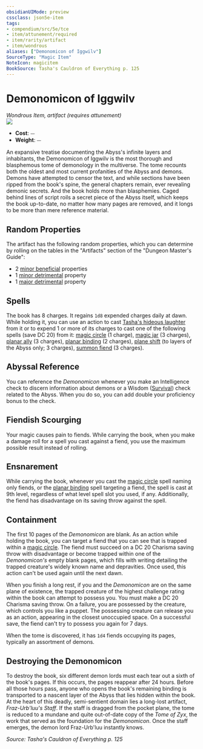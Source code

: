 ```yaml
---
obsidianUIMode: preview
cssclass: json5e-item
tags:
- compendium/src/5e/tce
- item/attunement/required
- item/rarity/artifact
- item/wondrous
aliases: ["Demonomicon of Iggwilv"]
SourceType: "Magic Item"
NoteIcon: magicitem
BookSource: Tasha's Cauldron of Everything p. 125
---
```

# Demonomicon of Iggwilv
*Wondrous Item, artifact (requires attunement)*  
![](/2-Mechanics/CLI/items/img/demonomicon-of-iggwilv.webp#right)  

- **Cost**: ⏤
- **Weight**: ⏤

An expansive treatise documenting the Abyss's infinite layers and inhabitants, the Demonomicon of Iggwilv is the most thorough and blasphemous tome of demonology in the multiverse. The tome recounts both the oldest and most current profanities of the Abyss and demons. Demons have attempted to censor the text, and while sections have been ripped from the book's spine, the general chapters remain, ever revealing demonic secrets. And the book holds more than blasphemies. Caged behind lines of script roils a secret piece of the Abyss itself, which keeps the book up-to-date, no matter how many pages are removed, and it longs to be more than mere reference material.

## Random Properties

The artifact has the following random properties, which you can determine by rolling on the tables in the "Artifacts" section of the "Dungeon Master's Guide":

- 2 [minor beneficial](/2-Mechanics/CLI/tables/artifact-properties-minor-beneficial-properties.md) properties  
- 1 [minor detrimental](/2-Mechanics/CLI/tables/artifact-properties-minor-detrimental-properties.md) property  
- 1 [major detrimental](/2-Mechanics/CLI/tables/artifact-properties-major-detrimental-properties.md) property  

## Spells

The book has 8 charges. It regains `1d8` expended charges daily at dawn. While holding it, you can use an action to cast [Tasha's hideous laughter](/2-Mechanics/CLI/spells/tashas-hideous-laughter.md) from it or to expend 1 or more of its charges to cast one of the following spells (save DC 20) from it: [magic circle](/2-Mechanics/CLI/spells/magic-circle.md) (1 charge), [magic jar](/2-Mechanics/CLI/spells/magic-jar.md) (3 charges), [planar ally](/2-Mechanics/CLI/spells/planar-ally.md) (3 charges), [planar binding](/2-Mechanics/CLI/spells/planar-binding.md) (2 charges), [plane shift](/2-Mechanics/CLI/spells/plane-shift.md) (to layers of the Abyss only; 3 charges), [summon fiend](/2-Mechanics/CLI/spells/summon-fiend-tce.md) (3 charges).

## Abyssal Reference

You can reference the *Demonomicon* whenever you make an Intelligence check to discern information about demons or a Wisdom ([Survival](/2-Mechanics/CLI/rules/skills.md#Survival)) check related to the Abyss. When you do so, you can add double your proficiency bonus to the check.

## Fiendish Scourging

Your magic causes pain to fiends. While carrying the book, when you make a damage roll for a spell you cast against a fiend, you use the maximum possible result instead of rolling.

## Ensnarement

While carrying the book, whenever you cast the [magic circle](/2-Mechanics/CLI/spells/magic-circle.md) spell naming only fiends, or the [planar binding](/2-Mechanics/CLI/spells/planar-binding.md) spell targeting a fiend, the spell is cast at 9th level, regardless of what level spell slot you used, if any. Additionally, the fiend has disadvantage on its saving throw against the spell.

## Containment

The first 10 pages of the *Demonomicon* are blank. As an action while holding the book, you can target a fiend that you can see that is trapped within a [magic circle](/2-Mechanics/CLI/spells/magic-circle.md). The fiend must succeed on a DC 20 Charisma saving throw with disadvantage or become trapped within one of the *Demonomicon's* empty blank pages, which fills with writing detailing the trapped creature's widely known name and depravities. Once used, this action can't be used again until the next dawn.

When you finish a long rest, if you and the *Demonomicon* are on the same plane of existence, the trapped creature of the highest challenge rating within the book can attempt to possess you. You must make a DC 20 Charisma saving throw. On a failure, you are possessed by the creature, which controls you like a puppet. The possessing creature can release you as an action, appearing in the closest unoccupied space. On a successful save, the fiend can't try to possess you again for 7 days.

When the tome is discovered, it has `1d4` fiends occupying its pages, typically an assortment of demons.

## Destroying the Demonomicon

To destroy the book, six different demon lords must each tear out a sixth of the book's pages. If this occurs, the pages reappear after 24 hours. Before all those hours pass, anyone who opens the book's remaining binding is transported to a nascent layer of the Abyss that lies hidden within the book. At the heart of this deadly, semi-sentient domain lies a long-lost artifact, *Fraz-Urb'luu's Staff*. If the staff is dragged from the pocket plane, the tome is reduced to a mundane and quite out-of-date copy of the *Tome of Zyx*, the work that served as the foundation for the *Demonomicon*. Once the staff emerges, the demon lord Fraz-Urb'luu instantly knows.

*Source: Tasha's Cauldron of Everything p. 125*